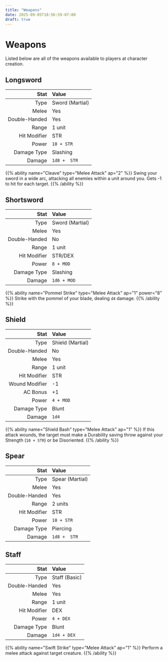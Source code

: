 ```yaml
---
title: "Weapons"
date: 2025-09-05T18:56:59-07:00
draft: true
---
```


# Weapons
Listed below are all of the weapons available to players at character creation.

## Longsword
| Stat           | Value           |
| -------------: | :-------------- |
| Type           | Sword (Martial) |
| Melee          | Yes             |
| Double-Handed  | Yes             |
| Range          | 1 unit          |
| Hit Modifier   | STR             |
| Power          | `10 + STR`      |
| Damage Type    | Slashing        |
| Damage         | `1d8 +  STR`    |

{{% ability name="Cleave" type="Melee Attack" ap="2" %}}
Swing your sword in a wide arc, attacking all enemies within a unit around you. Gets -1 to hit for each target.
{{% /ability %}}

## Shortsword
| Stat          | Value           |
| ------------: | :-------------- |
| Type          | Sword (Martial) |
| Melee         | Yes             |
| Double-Handed | No              |
| Range         | 1 unit          |
| Hit Modifier  | STR/DEX         |
| Power         | `8 + MOD`       |
| Damage Type   | Slashing        |
| Damage        | `1d6 + MOD`     |

{{% ability name="Pommel Strike" type="Melee Attack" ap="1" power="8" %}}
Strike with the pommel of your blade, dealing `d4` damage.
{{% /ability %}}

## Shield
| Stat           | Value            |
| -------------: | :--------------- |
| Type           | Shield (Martial) |
| Double-Handed  | No               |
| Melee          | Yes              |
| Range          | 1 unit           |
| Hit Modifier   | STR              |
| Wound Modifier | -1               |
| AC Bonus       | +1               |
| Power          | `4 + MOD`        |
| Damage Type    | Blunt            |
| Damage         | `1d4`            |

{{% ability name="Shield Bash" type="Melee Attack" ap="1" %}}
If this attack wounds, the target must make a Durability saving throw against your Strength (`10 + STR`) or be Disoriented.
{{% /ability %}}

## Spear
| Stat           | Value           |
| -------------: | :-------------- |
| Type           | Spear (Martial) |
| Melee          | Yes             |
| Double-Handed  | Yes             |
| Range          | 2 units         |
| Hit Modifier   | STR             |
| Power          | `10 + STR`      |
| Damage Type    | Piercing        |
| Damage         | `1d8 +  STR`    |

## Staff
| Stat           | Value         |
| -------------: | :------------ |
| Type           | Staff (Basic) |
| Double-Handed  | Yes           |
| Melee          | Yes           |
| Range          | 1 unit        |
| Hit Modifier   | DEX           |
| Power          | `4 + DEX`     |
| Damage Type    | Blunt         |
| Damage         | `1d4 + DEX`   |

{{% ability name="Swift Strike" type="Melee Attack" ap="1" %}}
Perform a melee attack against target creature.
{{% /ability %}}